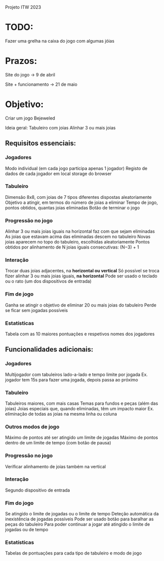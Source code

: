 Projeto ITW 2023

# TODO:

Fazer uma grelha na caixa do jogo com algumas jóias

# Prazos:

Site do jogo -> 9 de abril

Site + funcionamento -> 21 de maio

# Objetivo:

Criar um jogo Bejeweled

Ideia geral: Tabuleiro com joias
Alinhar 3 ou mais joias

## Requisitos essenciais:

### Jogadores

Modo individual (em cada jogo participa apenas 1 jogador)
Registo de dados de cada jogador em local storage do browser

### Tabuleiro

Dimensão 8x8, com joias de 7 tipos diferentes dispostas aleatoriamente
Objetivo a atingir, em termos do número de joias a eliminar
Tempo de jogo, pontos obtidos, quantas joias eliminadas
Botão de terminar o jogo

### Progressão no jogo

Alinhar 3 ou mais joias iguais na horizontal faz com que sejam eliminadas
As joias que estavam acima das eliminadas descem no tabuleiro
Novas joias aparecem no topo do tabuleiro, escolhidas aleatoriamente
Pontos obtidos por alinhamento de N joias iguais consecutivas: (N−3) + 1

### Interação

Trocar duas joias adjacentes, na **horizontal ou vertical**
Só possível se troca fizer alinhar 3 ou mais joias iguais, **na horizontal**
Pode ser usado o teclado ou o rato (um dos dispositivos de entrada)

### Fim de jogo

Ganha se atingir o objetivo de eliminar 20 ou mais joias do tabuleiro
Perde se ficar sem jogadas possíveis

### Estatísticas

Tabela com as 10 maiores pontuações e respetivos nomes dos jogadores

## Funcionalidades adicionais:

### Jogadores

Multijogador com tabuleiros lado-a-lado e tempo limite por jogada
Ex. jogador tem 15s para fazer uma jogada, depois passa ao próximo

### Tabuleiro

Tabuleiros maiores, com mais casas
Temas para fundos e peças (além das joias)
Joias especiais que, quando eliminadas, têm um impacto maior
Ex. eliminação de todas as joias na mesma linha ou coluna

### Outros modos de jogo

Máximo de pontos até ser atingido um limite de jogadas
Máximo de pontos dentro de um limite de tempo (com botão de pausa)

### Progressão no jogo

Verificar alinhamento de joias também na vertical

### Interação

Segundo dispositivo de entrada

### Fim do jogo

Se atingido o limite de jogadas ou o limite de tempo
Deteção automática da inexistência de jogadas possíveis
Pode ser usado botão para baralhar as peças do tabuleiro
Para poder continuar a jogar até atingido o limite de jogadas ou de tempo

### Estatísticas

Tabelas de pontuações para cada tipo de tabuleiro e modo de jogo
